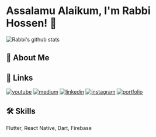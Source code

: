 # Assalamu Alaikum, I'm Rabbi Hossen! 👋

![Rabbi's github stats](https://github-readme-stats.vercel.app/api?username=rabbihossen&show_icons=true&theme=react)
## 🚀 About Me



## 🔗 Links
[![youtube](https://img.shields.io/badge/youtube-ff0000?style=for-the-badge&logo=youtube&logoColor=white)]()
[![medium](https://img.shields.io/badge/medium-fff?style=for-the-badge&logo=medium&logoColor=black)]()
[![linkedin](https://img.shields.io/badge/linkedin-0A66C2?style=for-the-badge&logo=linkedin&logoColor=white)]()
[![instagram](https://img.shields.io/badge/instagram-1DA1F2?style=for-the-badge&logo=instagram&logoColor=white)]()
[![portfolio](https://img.shields.io/badge/my_portfolio-000?style=for-the-badge&logo=ko-fi&logoColor=white)]()


## 🛠 Skills
Flutter, React Native, Dart, Firebase
